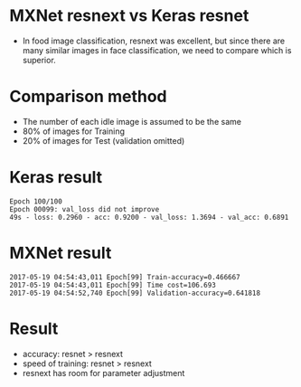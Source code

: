 # MXNet resnext vs Keras resnet

* In food image classification, resnext was excellent, 
but since there are many similar images in face classification, 
we need to compare which is superior.

# Comparison method

* The number of each idle image is assumed to be the same
* 80% of images for Training
* 20% of images for Test (validation omitted)

# Keras result

```
Epoch 100/100
Epoch 00099: val_loss did not improve
49s - loss: 0.2960 - acc: 0.9200 - val_loss: 1.3694 - val_acc: 0.6891
```

# MXNet result

```
2017-05-19 04:54:43,011 Epoch[99] Train-accuracy=0.466667
2017-05-19 04:54:43,011 Epoch[99] Time cost=106.693
2017-05-19 04:54:52,740 Epoch[99] Validation-accuracy=0.641818
```

# Result

* accuracy: resnet > resnext
* speed of training: resnet > resnext 
* resnext has room for parameter adjustment